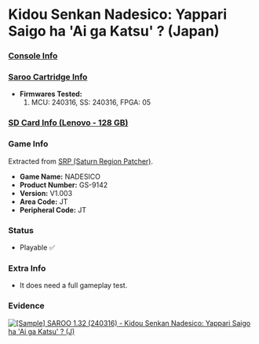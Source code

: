 # Kidou Senkan Nadesico: Yappari Saigo ha 'Ai ga Katsu' ? (Japan)

### [Console Info](../../../../Info/Consoles/VA13/README.md)

### [Saroo Cartridge Info](../../../../Info/Cartridges/RetroGameParadiseStore/1.32F/README.md)

- <b>Firmwares Tested:</b>
  1. MCU: 240316, SS: 240316, FPGA: 05

### [SD Card Info (Lenovo - 128 GB)](../../../../Info/SdCards/Lenovo/128GB/fat32/README.md)

### Game Info

Extracted from [SRP (Saturn Region Patcher)](https://segaxtreme.net/resources/saturn-region-patcher.81/download).

- <b>Game Name:</b> NADESICO
- <b>Product Number:</b> GS-9142
- <b>Version:</b> V1.003
- <b>Area Code:</b> JT
- <b>Peripheral Code:</b> JT

### Status

- Playable :white_check_mark:

### Extra Info

- It does need a full gameplay test.

### Evidence

[![[Sample] SAROO 1.32 (240316) - Kidou Senkan Nadesico: Yappari Saigo ha 'Ai ga Katsu' ? (J)](https://img.youtube.com/vi/TcOf_5BczhM/0.jpg)](https://www.youtube.com/watch?v=TcOf_5BczhM)
